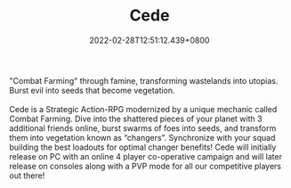 ﻿---
title: "Cede"
description: "4 Player Co-op Combat Farming Game"
lead: "4 Player Co-op Combat Farming Game"
date: 2022-02-28T12:51:12.439+0800
lastmod: 2022-02-28T12:51:12.439+0800
draft: false
featuredImage: ["100_cede.jpg"]
score: "0"
status: "Presale"
blockchain: ["Enjin"]
nft_support: "Yes"
free_to_play: "Yes"
play_to_earn: ["NFT"]
website: "https://www.barehand.co/?utm_source=PlayToEarn.net&utm_medium=organic&utm_campaign=gamepage"
twitter: "https://twitter.com/itsbarehand"
discord: "https://discord.com/invite/9XmdjCr"
telegram: "https://t.me/bhcede"
github: 
youtube: "https://www.youtube.com/channel/UC15eY6yidL9GCRpR5YzGfWQ"
twitch: 
facebook: "https://www.facebook.com/itsbarehand"
instagram: "https://www.instagram.com/itsbarehand/"
reddit: 
medium: 
steam: 
gitbook: 
googleplay: 
appstore: 

  
    
categories: ["games"]
games: ["Action","RPG","Strategy"]
toc: false
pinned: false
weight: 
---
"Combat Farming" through famine, transforming wastelands into utopias. Burst evil into seeds that become vegetation.<br> <br> Cede is a Strategic Action-RPG modernized by a unique mechanic called Combat Farming. Dive into the shattered pieces of your planet with 3 additional friends online, burst swarms of foes into seeds, and transform them into vegetation known as “changers”. Synchronize with your squad building the best loadouts for optimal changer benefits! Cede will initially release on PC with an online 4 player co-operative campaign and will later release on consoles along with a PVP mode for all our competitive players out there!